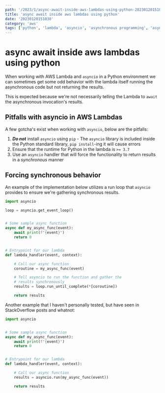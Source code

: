 ```yaml
---
path: '/2023/1/async-await-inside-aws-lambdas-using-python-20230120151030'
title: 'async await inside aws lambdas using python'
date: '20230120151030'
category: 'aws'
tags: ['python', 'lambda', 'asyncio', 'asynchronous programming', 'async await']
---
```


# async await inside aws lambdas using python
When working with AWS Lambda and `asyncio` in a Python environment we can sometimes
get some odd behavior with the lambda itself running the asynchronous code but not
returning the results.

This is expected because we're not necessarily telling the Lambda to `await` the
asynchronous invocation's results.

## Pitfalls with asyncio in AWS Lambdas
A few gotcha's exist when working with `asyncio`, below are the pitfalls:
1. ***Do not*** install `asyncio` using `pip` - The `asyncio` library is included inside
the Python standard library, `pip install`-ing it will cause errors
1. Ensure that the runtime for Python in the lambda is `>= 3.7`
1. Use an `asyncio` handler that will force the functionality to return results in a
*synchronous* manner

## Forcing synchronous behavior
An example of the implementation below utilizes a run loop that `asyncio` provides
to ensure we're gathering synchronous results.

```python
import asyncio

loop = asyncio.get_event_loop()


# Some sample async function
async def my_async_func(event):
    await print(f"{event}")
    return 0


# Entrypoint for our lambda
def lambda_handler(event, context):

    # Call our async function
    coroutine = my_async_func(event)

    # Tell asyncio to run the function and gather the
    # results synchronously
    results = loop.run_until_complete(*[coroutine])

    return results
```

Another example that I haven't personally tested, but have seen in StackOverflow
posts and whatnot:

```python
import asyncio


# Some sample async function
async def my_async_func(event):
    await print(f"{event}")
    return 0


# Entrypoint for our lambda
def lambda_handler(event, context):

    # Call our async function
    results = asyncio.run(my_async_func(event))

    return results
```


